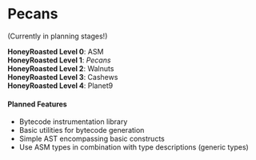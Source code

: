 # Pecans
(Currently in planning stages!)

**HoneyRoasted Level 0**: ASM  
**HoneyRoasted Level 1**: *Pecans*  
**HoneyRoasted Level 2**: Walnuts  
**HoneyRoasted Level 3**: Cashews  
**HoneyRoasted Level 4**: Planet9  

#### Planned Features

- Bytecode instrumentation library
- Basic utilities for bytecode generation
- Simple AST encompassing basic constructs
- Use ASM types in combination with type descriptions (generic types)